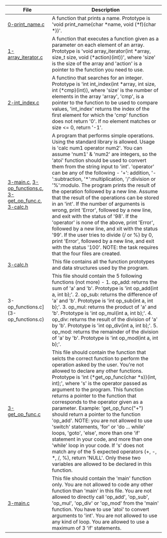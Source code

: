 |File|Description|
|-|-|
|[0-print_name.c](0-print_name.c)|A function that prints a name. Prototype is 'void print_name(char \*name, void (\*f)(char \*))'.|
|[1-array_iterator.c](1-array_iterator.c)|A function that executes a function given as a parameter on each element of an array. Prototype is 'void array_iterator(int \*array, size_t size, void (\*action)(int))', where 'size' is the size of the array and 'action' is a pointer to the function you need to use.|
|[2-int_index.c](2-int_index.c)|A functino that searches for an integer. Prototype is 'int int_index(int \*array, int size, int (\*cmp)(int)), where 'size' is the number of elements in the array 'array', 'cmp', is a pointer to the function to be used to compare values, 'int_index' returns the index of the first element for which the 'cmp' function does not return '0'. If no element matches or size <= 0, return '-1'.|
|[3-main.c](3-main.c), [3-op_functions.c](3-op_functions.c), [3-get_op_func.c](3-get_op_func.c), [3-calc.h](3-calc.h)|A program that performs simple operations. Using the standard library is allowed. Usage is 'calc num1 operator num2'. You can assume 'num1' & 'num2' are integers, so the 'atoi' function should be used to convert them from the string input to 'int'. 'operator' can be any of the following - '+': addition, '-':subtraction, '\*':multiplication, '/':division or '%':modulo. The program prints the result of the operation followed by a new line. Assume that the result of the operations can be stored in an 'int'. If the number of arguments is wrong, print 'Error', followed by a new line, and exit with the status of '98'. If the 'operator' is none of the above, print 'Error', followed by a new line, and xit with the status '99'. If the user tries to divide (/ or %) by 0, print 'Error', followed by a new line, and exit with the status '100'. NOTE: the task requires that the four files are created.|
|[3-calc.h](3-calc.h)|This file contains all the function prototypes and data structures used by the program.|
|3-op_functions.c](3-op_functions.c)|This file should contain the 5 following functions (not more) - 1. op_add: returns the sum of 'a' and 'b'. Prototype is 'int op_add(int a, int b);'. 2. op_sub: returns the difference of 'a' and 'b'. Prototype is 'int op_sub(int a, int b);'. 3. op_mul: returns the product of 'a' and 'b'. Prototype is 'int op_mul(int a, int b);'. 4. op_div: returns the result of the division of 'a' by 'b'. Prototype is 'int op_div(int a, int b);'. 5. op_mod: returns the remainder of the division of 'a' by 'b'. Prototype is 'int op_mod(int a, int b);'.|
|[3-get_op_func.c](3-get_op_func.c)|This file should contain the function that selcts the correct function to perform the operation asked by the user. You're not allowed to declare any other functions. Prototype is 'int (\*get_op_func(char \*s))(int, int);', where 's' is the operator passed as argument to the program. This function returns a pointer to the function that corresponds to the operator given as a parameter. Example: 'get_op_func("+") should return a pointer to the function 'op_add'. NOTE: you are not allowed to use 'switch' statements, 'for' or 'do ... while' loops, 'goto', 'else', more than one 'if' statement in your code, and more than one 'while' loop in your code. If 's' does not match any of the 5 expected operators (+, -, \*, /, %), return 'NULL'. Only these two variables are allowed to be declared in this function.|
[3-main.c](3-main.c)|This file should contain the 'main' function only. You are not allowed to code any other function than 'main' in this file. You are not allowed to directly call 'op_add', 'op_sub', 'op_mul', 'op_div' or 'op_mod' from the 'main' function. You have to use 'atoi' to convert arguments to 'int'. You are not allowed to use any kind of loop. You are allowed to use a maximum of 3 'if' statements.| 
